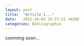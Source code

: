 ```yaml
---
layout: post
title:  "Article 1..."
date:   2022-10-03 15:57:21 +0200
categories: Bibliographie
---
```


comming soon...